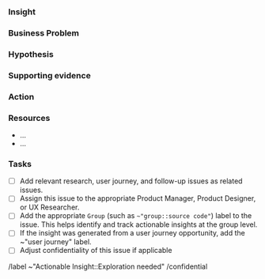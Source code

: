 <!-- Actionable insights must recommend an action that needs to take place. An actionable insight both defines the insight and clearly calls out action or next step required to improve based on the result of the research observation or data. Actionable insights are tracked over time and will include follow-up. Please follow the tasks outlined in this issue for best results. Learn more in the handbook here: https://about.gitlab.com/handbook/product/ux/ux-research-training/research-insights/#actionable-insights 

This issue template is for an actionable insight that requires further exploration.-->

### Insight
<!-- Describe the insight itself: often the problem, finding, or observation.-->

### Business Problem
<!-- Where the insight is focused on the user/customer, the business problem represents how the insight could positively impact the business. For example, an insight around a friction area during the trial experience could be inhibiting first orders. -->

### Hypothesis
<!-- Detail how actioning the insight may impact the business problem identified. -->

### Supporting evidence
<!-- Describe why the problem is happening, or more details behind the finding or observation. Try to include quotes or specific data collected. Feel free to link the Actionable insight from Dovetail here if applicable instead of retyping details. -->

### Action
<!--Since this is an actionable insight that requires further exploration, ensure the action is algned to that. Describe the next step or action that needs to take place as a result of the research. The action should be clearly defined, achievable, and directly tied back to the insight. Make sure to use directive terminology, such as: conduct, explore, redesign, etc. -->

### Resources
 <!--Add resources as links below. May include a Dovetail project, Tableau dashboard, or more, as applicable. -->

- ...
- ...

### Tasks
 <!--Fill out these tasks in order to consider an Actionable Insight complete. Actionable Insights are created as confidential by default, but can be made non-confidential if the insight does not include information about competitors from a Competitor Evaluation or any other confidential information. -->

- [ ] Add relevant research, user journey, and follow-up issues as related issues.
- [ ] Assign this issue to the appropriate Product Manager, Product Designer, or UX Researcher.
- [ ] Add the appropriate `Group` (such as `~"group::source code"`) label to the issue.  This helps identify and track actionable insights at the group level.
- [ ] If the insight was generated from a user journey opportunity, add the ~"user journey" label.
- [ ] Adjust confidentiality of this issue if applicable

/label ~"Actionable Insight::Exploration needed"
/confidential
